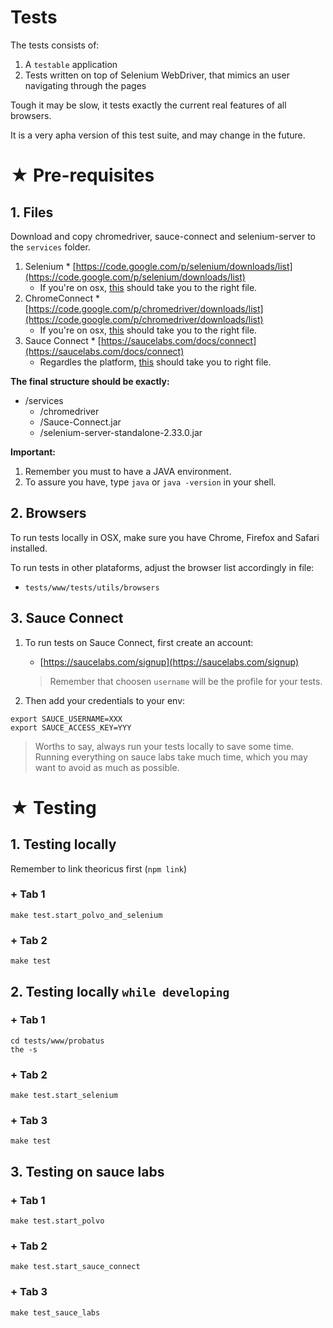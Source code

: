# Tests

The tests consists of:

1. A `testable` application
2. Tests written on top of Selenium WebDriver, that mimics an user navigating through the pages

Tough it may be slow, it tests exactly the current real features of all browsers.

It is a very apha version of this test suite, and may change in the future.

# ★ Pre-requisites

## 1. Files

Download and copy chromedriver, sauce-connect and selenium-server to the
`services` folder.

  1. Selenium
    * [https://code.google.com/p/selenium/downloads/list](https://code.google.com/p/selenium/downloads/list)
    	* If you're on osx, [this](https://code.google.com/p/selenium/downloads/detail?name=selenium-server-2.33.0.zip&can=2&q=) should take you to the right file.
  1. ChromeConnect
  	* [https://code.google.com/p/chromedriver/downloads/list](https://code.google.com/p/chromedriver/downloads/list)
    	* If you're on osx, [this](https://code.google.com/p/chromedriver/downloads/detail?name=chromedriver_mac_26.0.1383.0.zip&can=2&q=) should take you to the right file.
  1. Sauce Connect
  	* [https://saucelabs.com/docs/connect](https://saucelabs.com/docs/connect)
	  	* Regardles the platform, [this](http://saucelabs.com/downloads/Sauce-Connect-latest.zip) should take you to right file.

**The final structure should be exactly:**

  * /services
    * /chromedriver
    * /Sauce-Connect.jar
    * /selenium-server-standalone-2.33.0.jar

**Important:**

 1. Remember you must to have a JAVA environment.
 1. To assure you have, type `java` or `java -version` in your shell.

## 2. Browsers

To run tests locally in OSX, make sure you have Chrome, Firefox and Safari installed.

To run tests in other plataforms, adjust the browser list accordingly in file:

  * `tests/www/tests/utils/browsers`

## 3. Sauce Connect

1. To run tests on Sauce Connect, first create an account:
   * [https://saucelabs.com/signup](https://saucelabs.com/signup)
   > Remember that choosen `username` will be the profile for your tests.

1. Then add your credentials to your env:

````
export SAUCE_USERNAME=XXX
export SAUCE_ACCESS_KEY=YYY
````
> Worths to say, always run your tests locally to save some time. Running everything on sauce labs take much time, which you may want to avoid as much as possible.

# ★ Testing

## 1. Testing locally

Remember to link theoricus first (`npm link`)


### + Tab 1

````
make test.start_polvo_and_selenium
````

### + Tab 2

````
make test
````

## 2. Testing locally `while developing`

### + Tab 1

````
cd tests/www/probatus
the -s
````

### + Tab 2

````
make test.start_selenium
````

### + Tab 3

````
make test
````

## 3. Testing on sauce labs

### + Tab 1

````
make test.start_polvo
````

### + Tab 2

````
make test.start_sauce_connect
````

### + Tab 3

````
make test_sauce_labs
````
